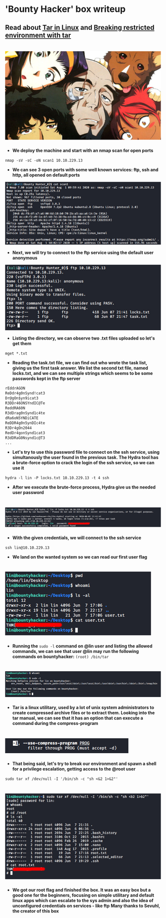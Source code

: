 # 'Bounty Hacker' box writeup
## Read about [Tar in Linux](https://www.freecodecamp.org/news/tar-in-linux-example-tar-gz-tar-file-and-tar-directory-and-tar-compress-commands/) and [Breaking restricted environment with tar](https://gtfobins.github.io/gtfobins/tar/)
# ![bg](images/background.jpg?raw=true "Title")
+ **We deploy the machine and start with an nmap scan for open ports**


``nmap -sV -sC -oN scan1 10.10.229.13``
      
+ **We can see 3 open ports with some well known services: ftp, ssh and http, all opened on default ports**

![1](images/nmap_scan.jpg?raw=true "Nmap_scan")

+ **Next, we will try to connect to the ftp service using the default user anonymous**

![2](images/ftp_login.jpg?raw=true "Ftp_login")

+ **Listing the directory, we can observe two .txt files uploaded so let's get them**



``mget *.txt``

+ **Reading the task.txt file, we can find out who wrote the task list, giving us the first task answer. We list the second txt file, named locks.txt, and we can see multiple strings which seems to be some passwords kept in the ftp server**

```
rEddrAGON
ReDdr4g0nSynd!cat3
Dr@gOn$yn9icat3
R3DDr46ONSYndIC@Te
ReddRA60N
R3dDrag0nSynd1c4te
dRa6oN5YNDiCATE
ReDDR4g0n5ynDIc4te
R3Dr4gOn2044
RedDr4gonSynd1cat3
R3dDRaG0Nsynd1c@T3
...
```

+ **Let's try to use this password file to connect on the ssh service, using simultanously the user found in the previous task. The Hydra tool has a brute-force option to crack the login of the ssh service, so we can use it**

``hydra -l lin -P locks.txt 10.10.229.13 -t 4 ssh``


+ **After we execute the brute-force process, Hydra give us the needed user password**

# ![3](images/hydra_brute.jpg?raw=true "Hydra")

+ **With the given credentials, we will connect to the ssh service**

``ssh lin@10.10.229.13``

+ **We land on the wanted system so we can read our first user flag**

# ![4](images/first_flag.jpg?raw=true "first_flag")

+ **Running the** ``sudo -l`` **command on @lin user and listing the allowed commands, we can see that user @lin may run the following commands on bountyhacker:**
      ``(root) /bin/tar``
  
# ![5](images/whoami.jpg?raw=true "whoami")

+ **Tar is a linux utilitary, used by a lot of unix system administrators to create compressed archive files or to extract them. Looking into the tar manual, we can see that it has an option that can execute a command during the compress-program**

# ![6](images/tar.jpg?raw=true "tar manual")

+ **That being said, let's try to break our environment and spawn a shell for a privilege escalation, getting access to the @root user**

``sudo tar xf /dev/null -I '/bin/sh -c "sh <&2 1>&2"'``

# ![Alt text](images/root_flag.jpg?raw=true "root_flag")

+ **We got our root flag and finished the box. It was an easy box but a good one for the beginners, focusing on simple utilitary and default linux apps which can escalate to the sys admin and also the idea of unconfigured credentials on services - like ftp**
**Many thanks to Sevuhl, the creator of this box**

        
